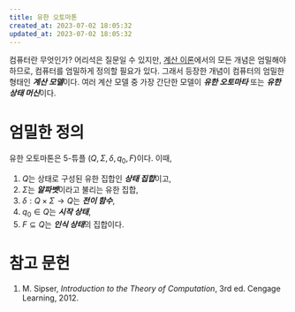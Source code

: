 ```yaml
---
title: 유한 오토마톤
created_at: 2023-07-02 18:05:32
updated_at: 2023-07-02 18:05:32
---
```

컴퓨터란 무엇인가? 어리석은 질문일 수 있지만, [계산 이론](/ko/computation_theory)에서의 모든 개념은 엄밀해야 하므로, 컴퓨터를 엄밀하게 정의할 필요가 있다. 그래서 등장한 개념이 컴퓨터의 엄밀한 형태인 ***계산 모델***이다. 여러 계산 모델 중 가장 간단한 모델이 ***유한 오토마타*** 또는 ***유한 상태 머신***이다.

# 엄밀한 정의

유한 오토마톤은 5-튜플 $(Q, \Sigma, \delta, q_0, F)$이다. 이때,
1. $Q$는 상태로 구성된 유한 집합인 ***상태 집합***이고,
2. $\Sigma$는 ***알파벳***이라고 불리는 유한 집합,
3. $\delta : Q \times \Sigma \to Q$는 ***전이 함수***,
4. $q_0 \in Q$는 ***시작 상태***,
5. $F \subseteq Q$는 ***인식 상태***의 집합이다.

# 참고 문헌

1. M. Sipser, *Introduction to the Theory of Computation*, 3rd ed. Cengage Learning, 2012.